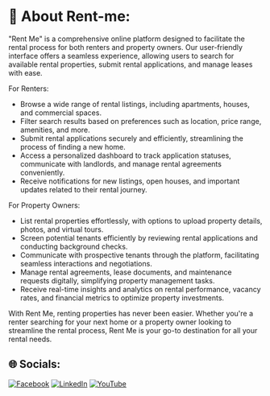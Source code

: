 # 💫 About Rent-me:
"Rent Me" is a comprehensive online platform designed to facilitate the rental process for both renters and property owners. Our user-friendly interface offers a seamless experience, allowing users to search for available rental properties, submit rental applications, and manage leases with ease.

For Renters:
- Browse a wide range of rental listings, including apartments, houses, and commercial spaces.
- Filter search results based on preferences such as location, price range, amenities, and more.
- Submit rental applications securely and efficiently, streamlining the process of finding a new home.
- Access a personalized dashboard to track application statuses, communicate with landlords, and manage rental agreements conveniently.
- Receive notifications for new listings, open houses, and important updates related to their rental journey.

For Property Owners:
- List rental properties effortlessly, with options to upload property details, photos, and virtual tours.
- Screen potential tenants efficiently by reviewing rental applications and conducting background checks.
- Communicate with prospective tenants through the platform, facilitating seamless interactions and negotiations.
- Manage rental agreements, lease documents, and maintenance requests digitally, simplifying property management tasks.
- Receive real-time insights and analytics on rental performance, vacancy rates, and financial metrics to optimize property investments.

With Rent Me, renting properties has never been easier. Whether you're a renter searching for your next home or a property owner looking to streamline the rental process, Rent Me is your go-to destination for all your rental needs.

## 🌐 Socials:
[![Facebook](https://img.shields.io/badge/Facebook-%231877F2.svg?logo=Facebook&logoColor=white)](https://facebook.com/https://www.facebook.com/profile.php?id=100014623146643) [![LinkedIn](https://img.shields.io/badge/LinkedIn-%230077B5.svg?logo=linkedin&logoColor=white)](https://linkedin.com/in/https://www.linkedin.com/in/santosh-thapa-b145b31a7/) [![YouTube](https://img.shields.io/badge/YouTube-%23FF0000.svg?logo=YouTube&logoColor=white)](https://youtube.com/@https://www.youtube.com/channel/UCb86mJ7WbiMzvSMICKx7M1Q) 

